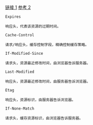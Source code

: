 [链接 1](https://juejin.cn/post/6844903634002509832)
[参考 2](https://juejin.cn/post/6844903517702848526)

```
Expires

响应头，代表该资源的过期时间。

Cache-Control

请求/响应头，缓存控制字段，精确控制缓存策略。

If-Modified-Since

请求头，资源最近修改时间，由浏览器告诉服务器。

Last-Modified

响应头，资源最近修改时间，由服务器告诉浏览器。

Etag

响应头，资源标识，由服务器告诉浏览器。

If-None-Match

请求头，缓存资源标识，由浏览器告诉服务器。
```
